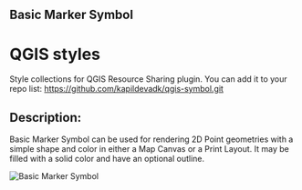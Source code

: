 ## Basic Marker Symbol

# QGIS styles
Style collections for QGIS Resource Sharing plugin. You can add it to your repo list: https://github.com/kapildevadk/qgis-symbol.git

## Description:
Basic Marker Symbol can be used for rendering 2D Point geometries with a simple shape and color in either a Map Canvas or a Print Layout. It may be filled with a solid color and have an optional outline.

![Basic Marker Symbol](https://github.com/kapildevadk/Qgis-symbology/blob/dc0c64c56fcdbeae7a0cb48bf76a8d8dfff19397/collections/marker/image/preview.png?raw=true)
